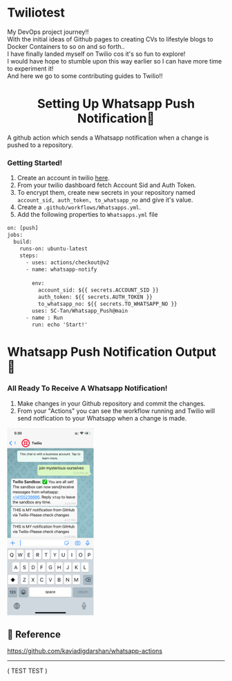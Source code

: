 # Twiliotest 

My DevOps project journey!!<br>
With the initial ideas of Github pages to creating CVs to lifestyle blogs to Docker Containers to so on and so forth..<br>
I have finally landed myself on Twilio cos it's so fun to explore!<br>I would have hope to stumble upon this way earlier so I can have more time to experiment it!<br> 
And here we go to some contributing guides to Twilio!!<br>

<h1 align="center">Setting Up Whatsapp Push Notification🚀</h1>
A github action which sends a Whatsapp notification when a change is pushed to a repository.

### Getting Started!
1. Create an account in twilio [here](https://www.twilio.com/).  
2. From your twilio dashboard fetch Account Sid and Auth Token.  
3. To encrypt them, create new secrets in your repository named ```account_sid, auth_token, to_whatsapp_no``` and give it's value.  
4. Create a ```.github/workflows/Whatsapps.yml```.  
5. Add the following properties to ```Whatsapps.yml``` file   

```name: When one of the following events occur in the master branch, a message is sent to the Whatsapp.
on: [push]
jobs:
  build:
    runs-on: ubuntu-latest
    steps:
      - uses: actions/checkout@v2
      - name: whatsapp-notify
   
        env:
          account_sid: ${{ secrets.ACCOUNT_SID }}
          auth_token: ${{ secrets.AUTH_TOKEN }}
          to_whatsapp_no: ${{ secrets.TO_WHATSAPP_NO }}
        uses: SC-Tan/Whatsapp_Push@main
      - name : Run
        run: echo 'Start!'
```

# Whatsapp Push Notification Output :house_with_garden:
### All Ready To Receive A Whatsapp Notification!
1. Make changes in your Github repository and commit the changes.  
2. From your "Actions" you can see the workflow running and Twilio will send notfication to your Whatsapp when a change is made. 

<img src="Apps Photo.png" width="200">

## 📝 Reference

https://github.com/kaviadigdarshan/whatsapp-actions
***

( TEST TEST )
